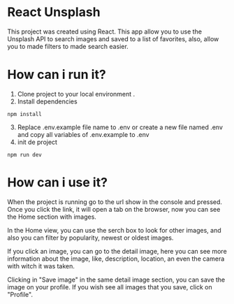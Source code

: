 # React Unsplash

This project was created using React. This app allow you to use the Unsplash API to search images and saved to a list of
favorites, also, allow you to made filters to made search easier.

# How can i run it?

1. Clone project to your local environment .
2. Install dependencies
```
npm install
```
3. Replace .env.example file name to .env or create a new file named .env and copy all variables of .env.example to .env
4. init de project
```
npm run dev
```

# How can i use it?
When the project is running go to the url show in the console and pressed.
Once you click the link, it will open a tab on the browser, now you can see the Home section with images.

In the Home view, you can use the serch box to look for other images, and also you can filter by popularity, newest or oldest images.

If you click an image, you can go to the detail image, here you can see more information about the image, like, description, location, an even the camera with witch it was taken.

Clicking in "Save image" in the same detail image section, you can save the image on your profile. If you wish see all images that you save, click on "Profile".
